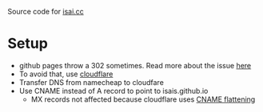 Source code for [isai.cc](http://isai.cc)

Setup
=====

* github pages throw a 302 sometimes. Read more about the issue [here](http://davidensinger.com/2014/04/transferring-the-dns-from-namecheap-to-cloudflare-for-github-pages/)
* To avoid that, use [cloudflare](https://cloudflare.com)
* Transfer DNS from namecheap to cloudfare
* Use CNAME instead of A record to point to isais.github.io
    * MX records not affected because cloudflare uses [CNAME flattening](https://support.cloudflare.com/hc/en-us/articles/200169056-CNAME-Flattening-RFC-compliant-support-for-CNAME-at-the-root)
